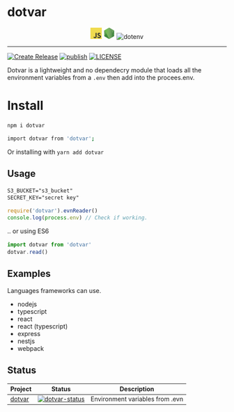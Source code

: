 # dotvar

<div align="center">
    <span><img  src="https://raw.githubusercontent.com/github/explore/e94815998e4e0713912fed477a1f346ec04c3da2/topics/javascript/javascript.png" alt="JavaScript" width="26px"></span>
    <span><img  src="https://raw.githubusercontent.com/github/explore/80688e429a7d4ef2fca1e82350fe8e3517d3494d/topics/nodejs/nodejs.png"  alt="Node>js" width="26px" ></span>
     <span><img  src="https://raw.githubusercontent.com/motdotla/dotenv/master/dotenv.svg"  alt="dotenv" width="26px" ></span>
<hr>
</div>


[![Create Release](https://github.com/xkid1/dotvar/actions/workflows/release-tag.yml/badge.svg)](https://github.com/xkid1/dotvar/actions/workflows/release-tag.yml)
[![publish](https://github.com/xkid1/dotvar/actions/workflows/publish.yml/badge.svg)](https://github.com/xkid1/dotvar/actions/workflows/publish.yml)
[![LICENSE](https://img.shields.io/github/license/xkid1/dotvar.svg)](LICENSE)

Dotvar is a lightweight and no dependecry module that loads all the environment variables from a `.env` then add into the procees.env.

# Install

`npm i dotvar`

```bash
import dotvar from 'dotvar';
```

Or installing with `yarn add dotvar`

## Usage

```dosini
S3_BUCKET="s3_bucket"
SECRET_KEY="secret key"
```

```javascript
require('dotvar').evnReader()
console.log(process.env) // Check if working.
```

.. or using ES6

```javascript
import dotvar from 'dotvar' 
dotvar.read()

```

## Examples 

Languages frameworks can use.

* nodejs
* typescript
* react
* react (typescript)
* express
* nestjs
* webpack

## Status
| Project               | Status                                                       | Description                                             |
| --------------------- | ------------------------------------------------------------ | ------------------------------------------------------- |
| [dotvar]              | [![dotvar-status]][dotvar-package]                             | Environment variables from .evn                         |

[dotvar]: https://github.com/xkid1/dotvar
[dotvar-package]: https://www.npmjs.com/package/dotvar
[dotvar-status]: https://img.shields.io/npm/v/dotvar